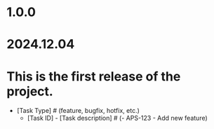 # 1.0.0
# 2024.12.04
# This is the first release of the project.
- [Task Type] # (feature, bugfix, hotfix, etc.) 
    - [Task ID] - [Task description] # (- APS-123 - Add new feature)